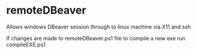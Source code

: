 ﻿# remoteDBeaver

Allows windows DBeaver session through to linux machine via X11 and ssh

If changes are made to remoteDBeaver.ps1 file to compile a new exe run compileEXE.ps1
